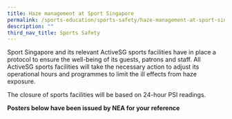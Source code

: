 ```yaml
---
title: Haze management at Sport Singapore
permalink: /sports-education/sports-safety/haze-management-at-sport-singapore/
description: ""
third_nav_title: Sports Safety
---
```

Sport Singapore and its relevant ActiveSG sports facilities have in place a protocol to ensure the well-being of its guests, patrons and staff. All ActiveSG sports facilities will take the necessary action to adjust its operational hours and programmes to limit the ill effects from haze exposure.

The closure of sports facilities will be based on 24-hour PSI readings.

**Posters below have been issued by NEA for your reference**
